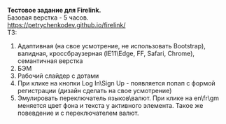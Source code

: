 <b>Тестовое задание для Firelink.</b> <br>
Базовая верстка - 5 часов.<br>
https://petrychenkodev.github.io/firelink/<br>
ТЗ:<br>
1) Адаптивная (на свое усмотрение, не использовать Bootstrap), валидная, кроссбраузерная (IE11\Edge, FF, Safari, Chrome), семантичная верстка
2) БЭМ
3) Рабочий слайдер с дотами
4) При клике на кнопки Log In\Sign Up - появляется попап с формой регистрации (дизайн сделать на свое усмотрение)
5) Эмулировать переключатель языков\валют. При клике на en\fr\gm меняется цвет фона и текста у активного элемента. Такое же повевдение и с переключателем валют.
